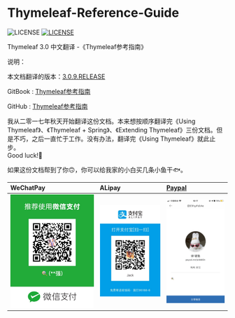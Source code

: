 # Thymeleaf-Reference-Guide

![LICENSE](https://img.shields.io/badge/license-MIT-blue.svg) [![LICENSE](https://img.shields.io/badge/license-Anti%20996-blue.svg)](https://github.com/996icu/996.ICU/blob/master/LICENSE)

Thymeleaf 3.0 中文翻译 -《Thymeleaf参考指南》

说明：

本文档翻译的版本：[3.0.9.RELEASE](https://www.thymeleaf.org/doc/tutorials/3.0/usingthymeleaf.html)

GitBook : [Thymeleaf参考指南](https://jack80342.gitbook.io/thymeleaf/)

GitHub : [Thymeleaf参考指南](https://github.com/jack80342/Thymeleaf-Reference-Guide)

  我从二零一七年秋天开始翻译这份文档。本来想按顺序翻译完《Using Thymeleaf》、《Thymeleaf + Spring》、《Extending Thymeleaf》三份文档。但是不巧，之后一直忙于工作。没有办法，翻译完《Using Thymeleaf》就此止步。  
  Good luck!🍭

如果这份文档帮到了你🙃，你可以给我家的小白买几条小鱼干🐟。

|WeChatPay|ALipay|[Paypal](https://www.paypal.me/jack8034)|
|:----|:----|:----|
|![WeChatPay](https://github.com/jack80342/Materials/blob/master/wechatpay.jpg)|![ALiPay](https://github.com/jack80342/Materials/blob/master/alipay.jpg)|![PayPal](https://github.com/jack80342/Materials/blob/master/paypal.PNG)|
